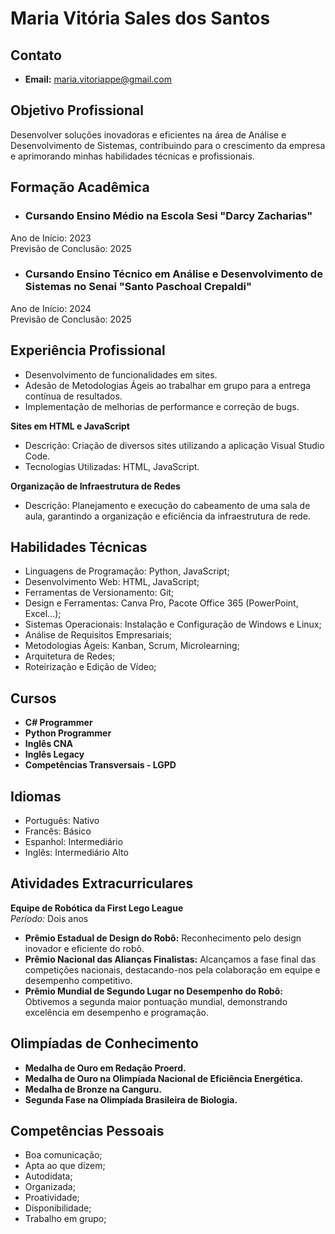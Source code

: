 # Maria Vitória Sales dos Santos

## Contato
- **Email:** maria.vitoriappe@gmail.com

## Objetivo Profissional
Desenvolver soluções inovadoras e eficientes na área de Análise e Desenvolvimento de Sistemas, contribuindo para o crescimento da empresa e aprimorando minhas habilidades técnicas e profissionais.

## Formação Acadêmica
- ### **Cursando Ensino Médio na Escola Sesi "Darcy Zacharias"**
Ano de Início: 2023  
Previsão de Conclusão: 2025
- ### **Cursando Ensino Técnico em Análise e Desenvolvimento de Sistemas no Senai "Santo Paschoal Crepaldi"**
Ano de Início: 2024  
Previsão de Conclusão: 2025

## Experiência Profissional
- Desenvolvimento de funcionalidades em sites.
- Adesão de Metodologias Ágeis ao trabalhar em grupo para a entrega contínua de resultados.
- Implementação de melhorias de performance e correção de bugs.

**Sites em HTML e JavaScript**
- Descrição: Criação de diversos sites utilizando a aplicação Visual Studio Code.
- Tecnologias Utilizadas: HTML, JavaScript.

**Organização de Infraestrutura de Redes**
- Descrição: Planejamento e execução do cabeamento de uma sala de aula, garantindo a organização e eficiência da infraestrutura de rede.

## Habilidades Técnicas
- Linguagens de Programação: Python, JavaScript;
- Desenvolvimento Web: HTML, JavaScript;
- Ferramentas de Versionamento: Git;
- Design e Ferramentas: Canva Pro, Pacote Office 365 (PowerPoint, Excel...);
- Sistemas Operacionais: Instalação e Configuração de Windows e Linux;
- Análise de Requisitos Empresariais;
- Metodologias Ágeis: Kanban, Scrum, Microlearning;
- Arquitetura de Redes;
- Roteirização e Edição de Vídeo;

## Cursos
- **C# Programmer**
- **Python Programmer**
- **Inglês CNA**
- **Inglês Legacy**
- **Competências Transversais - LGPD**

## Idiomas
- Português: Nativo
- Francês: Básico
- Espanhol: Intermediário
- Inglês: Intermediário Alto

## Atividades Extracurriculares
**Equipe de Robótica da First Lego League**  
*Período:* Dois anos  
- **Prêmio Estadual de Design do Robô:** Reconhecimento pelo design inovador e eficiente do robô.
- **Prêmio Nacional das Alianças Finalistas:** Alcançamos a fase final das competições nacionais, destacando-nos pela colaboração em equipe e desempenho competitivo.
- **Prêmio Mundial de Segundo Lugar no Desempenho do Robô:** Obtivemos a segunda maior pontuação mundial, demonstrando excelência em desempenho e programação.
## Olimpíadas de Conhecimento
- **Medalha de Ouro em Redação Proerd.**
- **Medalha de Ouro na Olimpíada Nacional de Eficiência Energética.**
- **Medalha de Bronze na Canguru.**
- **Segunda Fase na Olimpíada Brasileira de Biologia.**

## Competências Pessoais
- Boa comunicação;
- Apta ao que dizem;
- Autodidata;
- Organizada;
- Proatividade;
- Disponibilidade;
- Trabalho em grupo;

